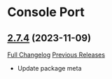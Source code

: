 # Console Port

## [2.7.4](https://github.com/seblindfors/ConsolePort/tree/2.7.4) (2023-11-09)
[Full Changelog](https://github.com/seblindfors/ConsolePort/compare/2.7.3...2.7.4) [Previous Releases](https://github.com/seblindfors/ConsolePort/releases)

- Update package meta  
